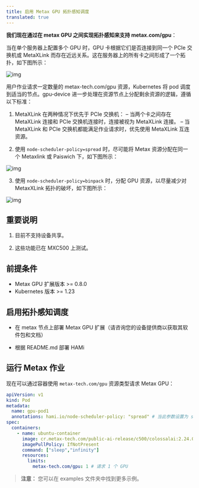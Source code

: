 ```yaml
---
title: 启用 Metax GPU 拓扑感知调度
translated: true
---
```


**我们现在通过在 metax GPU 之间实现拓扑感知来支持 metax.com/gpu**：

当在单个服务器上配置多个 GPU 时，GPU 卡根据它们是否连接到同一个 PCIe 交换机或 MetaXLink 而存在近远关系。这在服务器上的所有卡之间形成了一个拓扑，如下图所示：

![img](../../../resources/metax_topo.jpg)

用户作业请求一定数量的 metax-tech.com/gpu 资源，Kubernetes 将 pod 调度到适当的节点。gpu-device 进一步处理在资源节点上分配剩余资源的逻辑，遵循以下标准：
1. MetaXLink 在两种情况下优先于 PCIe 交换机：
– 当两个卡之间存在 MetaXLink 连接和 PCIe 交换机连接时，连接被视为 MetaXLink 连接。
– 当 MetaXLink 和 PCIe 交换机都能满足作业请求时，优先使用 MetaXLink 互连资源。

2. 使用 `node-scheduler-policy=spread` 时，尽可能将 Metax 资源分配在同一个 Metaxlink 或 Paiswich 下，如下图所示：

![img](../../../resources/metax_spread.jpg)

3. 使用 `node-scheduler-policy=binpack` 时，分配 GPU 资源，以尽量减少对 MetaxXLink 拓扑的破坏，如下图所示：

![img](../../../resources/metax_binpack.jpg)

## 重要说明

1. 目前不支持设备共享。

2. 这些功能已在 MXC500 上测试。

## 前提条件

* Metax GPU 扩展版本 >= 0.8.0
* Kubernetes 版本 >= 1.23

## 启用拓扑感知调度

* 在 metax 节点上部署 Metax GPU 扩展（请咨询您的设备提供商以获取其软件包和文档）

* 根据 README.md 部署 HAMi

## 运行 Metax 作业

现在可以通过容器使用 `metax-tech.com/gpu` 资源类型请求 Metax GPU：

```yaml
apiVersion: v1
kind: Pod
metadata:
  name: gpu-pod1
  annotations: hami.io/node-scheduler-policy: "spread" # 当此参数设置为 spread 时，调度器将尝试为此任务找到最佳拓扑。
spec:
  containers:
    - name: ubuntu-container
      image: cr.metax-tech.com/public-ai-release/c500/colossalai:2.24.0.5-py38-ubuntu20.04-amd64 
      imagePullPolicy: IfNotPresent
      command: ["sleep","infinity"]
      resources:
        limits:
          metax-tech.com/gpu: 1 # 请求 1 个 GPU
```

> **注意：** 您可以在 examples 文件夹中找到更多示例。